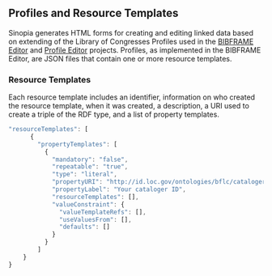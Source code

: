 ## Profiles and Resource Templates
Sinopia generates HTML forms for creating and editing linked data based on
extending of the Library of Congresses Profiles used in the [BIBFRAME Editor][BFE]
and [Profile Editor][PE] projects. Profiles, as implemented in the
BIBFRAME Editor, are JSON files that contain one or more resource templates.

### Resource Templates
Each resource template includes an identifier, information on who created the
resource template, when it was created, a description, a URI used to create a triple
of the RDF type, and a list of property templates.

```javascript
"resourceTemplates": [
      {
        "propertyTemplates": [
          {
            "mandatory": "false",
            "repeatable": "true",
            "type": "literal",
            "propertyURI": "http://id.loc.gov/ontologies/bflc/catalogerId",
            "propertyLabel": "Your cataloger ID",
            "resourceTemplates": [],
            "valueConstraint": {
              "valueTemplateRefs": [],
              "useValuesFrom": [],
              "defaults": []
            }
          }
        ]
    }
}
```

[BFE]: http://bibframe.org/bfe/index.html
[PE]: http://bibframe.org/profile-edit/#/profile/list
